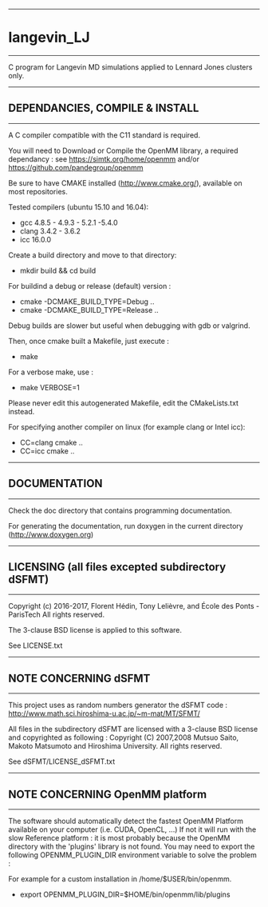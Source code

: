 ----------------------------------------------
# langevin_LJ
----------------------------------------------

C program for Langevin MD simulations applied to Lennard Jones clusters only.

----------------------------------------------
## DEPENDANCIES, COMPILE & INSTALL
----------------------------------------------
A C compiler compatible with the C11 standard is required.

You will need to Download or Compile the OpenMM library, a required dependancy : 
see https://simtk.org/home/openmm
and/or https://github.com/pandegroup/openmm

Be sure to have CMAKE installed (http://www.cmake.org/), available on most repositories.

Tested compilers (ubuntu 15.10 and 16.04):
  * gcc 4.8.5 - 4.9.3 - 5.2.1 -5.4.0
  * clang 3.4.2 - 3.6.2
  * icc 16.0.0

Create a build directory and move to that directory: 
  * mkdir build && cd build

For buildind a debug or release (default) version : 
  * cmake -DCMAKE_BUILD_TYPE=Debug ..
  * cmake -DCMAKE_BUILD_TYPE=Release ..

Debug builds are slower but useful when debugging with gdb or valgrind.

Then, once cmake built a Makefile, just execute :
  * make

For a verbose make, use : 
  * make VERBOSE=1

Please never edit this autogenerated Makefile, edit the CMakeLists.txt instead.

For specifying another compiler on linux (for example clang or Intel icc): 
  * CC=clang cmake ..
  * CC=icc cmake ..
    
----------------------------------------------
## DOCUMENTATION
----------------------------------------------
Check the doc directory that contains programming documentation.

For generating the documentation, run doxygen in the current directory (http://www.doxygen.org)

----------------------------------------------
## LICENSING (all files excepted subdirectory dSFMT)
----------------------------------------------
Copyright (c) 2016-2017, Florent Hédin, Tony Lelièvre, and École des Ponts - ParisTech
All rights reserved.

The 3-clause BSD license is applied to this software.

See LICENSE.txt


----------------------------------------------
## NOTE CONCERNING dSFMT
----------------------------------------------
This project uses as random numbers generator the dSFMT code : 
http://www.math.sci.hiroshima-u.ac.jp/~m-mat/MT/SFMT/

All files in the subdirectory dSFMT are licensed with a 3-clause BSD license and copyrighted as following :
Copyright (C) 2007,2008 Mutsuo Saito, Makoto Matsumoto and Hiroshima
University. All rights reserved.

See dSFMT/LICENSE_dSFMT.txt

----------------------------------------------
## NOTE CONCERNING OpenMM platform
----------------------------------------------

The software should automatically detect the fastest OpenMM Platform available on your computer (i.e. CUDA, OpenCL, ...)
If not it will run with the slow Reference platform : it is most probably because the OpenMM directory with the 'plugins' library is not found.
You may need to export the following OPENMM_PLUGIN_DIR environment variable to solve the problem : 

For example for a custom installation in /home/$USER/bin/openmm.

  * export OPENMM_PLUGIN_DIR=$HOME/bin/openmm/lib/plugins


